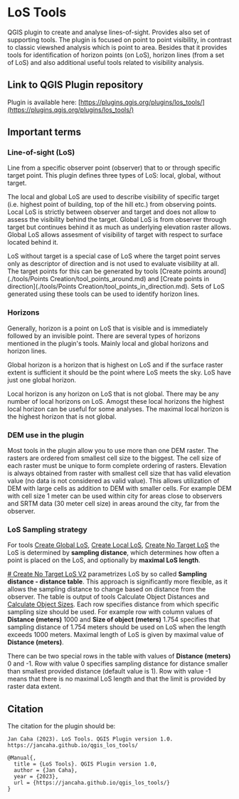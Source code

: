 # LoS Tools

QGIS plugin to create and analyse lines-of-sight. Provides also set of supporting tools. The plugin is focused on point to point visibility, in contrast to classic viewshed analysis which is point to area. Besides that it provides tools for identification of horizon points (on LoS), horizon lines (from a set of LoS) and also additional useful tools related to visibility analysis.


## Link to QGIS Plugin repository

Plugin is available here: [https://plugins.qgis.org/plugins/los_tools/](https://plugins.qgis.org/plugins/los_tools/)

## Important terms

### Line-of-sight (LoS)

Line from a specific observer point (observer) that to or through specific target point. This plugin defines three types of LoS: local, global, without target.

The local and global LoS are used to describe visibility of specific target (i.e. highest point of building, top of the hill etc.) from observing points. Local LoS is strictly between observer and target and does not allow to assess the visibility behind the target. Global LoS is from observer through target but continues behind it as much as underlying elevation raster allows. Global LoS allows assesment of visibility of target with respect to surface located behind it.

LoS without target is a special case of LoS where the target point serves only as descriptor of direction and is not used to evaluate visibility at all. The target points for this can be generated by tools [Create points around](./tools/Points Creation/tool_points_around.md) and [Create points in direction](./tools/Points Creation/tool_points_in_direction.md). Sets of LoS generated using these tools can be used to identify horizon lines.

### Horizons

Generally, horizon is a point on LoS that is visible and is immediately followed by an invisible point. There are several types of horizons mentioned in the plugin's tools. Mainly local and global horizons and horizon lines. 

Global horizon is a horizon that is highest on LoS and if the surface raster extent is sufficient it should be the point where LoS meets the sky. LoS have just one global horizon.

Local horizon is any horizon on LoS that is not global. There may be any number of local horizons on LoS. Amogst these local horizons the highest local horizon can be useful for some analyses. The maximal local horizon is the highest horizon that is not global.

### DEM use in the plugin
Most tools in the plugin allow you to use more than one DEM raster. The rasters are ordered from smallest cell size to the biggest. The cell size of each raster must be unique to form complete ordering of rasters. Elevation is always obtained from raster with smallest cell size that has valid elevation value (no data is not considered as valid value). This allows utilization of DEM with large cells as addition to DEM with smaller cells. For example DEM with cell size 1 meter can be used within city for areas close to observers and SRTM data (30 meter cell size) in areas around the city, far from the observer.

### LoS Sampling strategy

For tools [Create Global LoS](./tools/LoS%20Creation/tool_create_global_los.md), [Create Local LoS](./tools/LoS%20Creation/tool_create_local_los.md), [Create No Target LoS](./tools/LoS%20Creation/tool_create_notarget_los.md) the LoS is determined by **sampling distance**, which determines how often a point is placed on the LoS, and optionally by **maximal LoS length**. 

[# Create No Target LoS V2](./tools/LoS%20Creation/tool_create_notarget_los_v2.md) parametrizes LoS by so called **Sampling distance - distance table**. This approach is significantly more flexible, as it allows the sampling distance to change based on distance from the observer. The table is output of tools Calculate Object Distances[](tools/Calculate%20Parameters%20Settings/tool_distances_for_sizes.md) and [Calculate Object Sizes](tools/Calculate%20Parameters%20Settings/tool_sizes_at_distances.md). Each row specifies distance from which specific sampling size should be used. For example row with column values of __Distance (meters)__ 1000 and __Size of object (meters)__ 1.754 specifies that sampling distance of 1.754 meters should be used on LoS when the length exceeds 1000 meters. Maximal length of LoS is given by maximal value of __Distance (meters)__.

There can be two special rows in the table with values of __Distance (meters)__ 0 and -1. Row with value 0 specifies sampling distance for distance smaller than smallest provided distance (default value is 1). Row with value -1 means that there is no maximal LoS length and that the limit is provided by raster data extent.

## Citation

The citation for the plugin should be:

```
Jan Caha (2023). LoS Tools. QGIS Plugin version 1.0. https://jancaha.github.io/qgis_los_tools/
```

```
@Manual{,
  title = {LoS Tools}. QGIS Plugin version 1.0,
  author = {Jan Caha},
  year = {2023},
  url = {https://jancaha.github.io/qgis_los_tools/}
}
```
